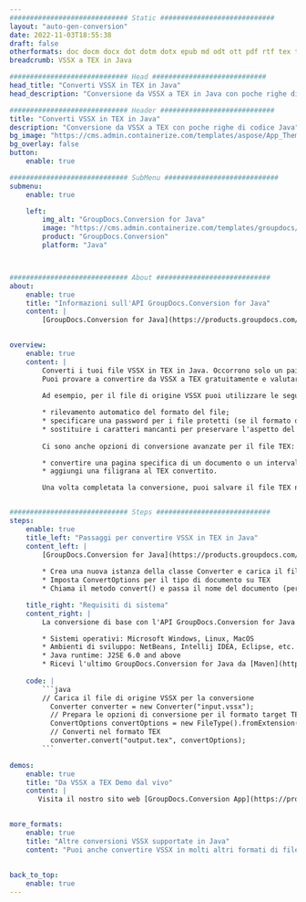 ```yaml
---
############################# Static ############################
layout: "auto-gen-conversion"
date: 2022-11-03T18:55:38
draft: false
otherformats: doc docm docx dot dotm dotx epub md odt ott pdf rtf tex txt vdx vsdm vsdx vssm vssx vstm vstx vsx vtx xps
breadcrumb: VSSX a TEX in Java

############################# Head ############################
head_title: "Converti VSSX in TEX in Java"
head_description: "Conversione da VSSX a TEX in Java con poche righe di codice. Converti oltre 160 formati di file utilizzando l'API di conversione dei documenti GroupDocs per Java"

############################# Header ############################
title: "Converti VSSX in TEX in Java"
description: "Conversione da VSSX a TEX con poche righe di codice Java"
bg_image: "https://cms.admin.containerize.com/templates/aspose/App_Themes/V3/images/bg/header1.png"
bg_overlay: false
button:
    enable: true

############################# SubMenu ############################
submenu:
    enable: true

    left:
        img_alt: "GroupDocs.Conversion for Java"
        image: "https://cms.admin.containerize.com/templates/groupdocs/images/product-logos/90x90-noborder/groupdocs-conversion-java.png"
        product: "GroupDocs.Conversion"
        platform: "Java"



############################# About ############################
about:
    enable: true
    title: "Informazioni sull'API GroupDocs.Conversion for Java"
    content: |
        [GroupDocs.Conversion for Java](https://products.groupdocs.com/conversion/java/) è un'API di conversione di formati di file avanzata per la conversione tra formati di immagini e documenti popolari come Microsoft Office, OpenDocument, PDF, HTML, e-mail, CAD. e molto altro ancora con poche righe di codice. L'API nativa rileva automaticamente i formati dei documenti originali e offre molte opzioni per personalizzare i documenti convertiti. Insieme alla funzione di estrazione delle informazioni da un documento, supporta anche la memorizzazione nella cache dei risultati della conversione sul disco locale per impostazione predefinita. Tuttavia, qualsiasi tipo di archiviazione della cache può essere supportato implementando le interfacce appropriate: Amazon S3, Dropbox, Google Drive, Windows Azure, Reddis o qualsiasi altro.
    

overview:
    enable: true
    content: |
        Converti i tuoi file VSSX in TEX in Java. Occorrono solo un paio di righe di codice Java su qualsiasi piattaforma di tua scelta, come Windows, Linux, macOS.
        Puoi provare a convertire da VSSX a TEX gratuitamente e valutare la qualità dei risultati della conversione. Insieme a semplici script di conversione file, puoi provare opzioni più sofisticate per caricare il file sorgente VSSX e memorizzare l'output TEX. 
        
        Ad esempio, per il file di origine VSSX puoi utilizzare le seguenti opzioni di caricamento:

        * rilevamento automatico del formato del file;
        * specificare una password per i file protetti (se il formato del file lo supporta);
        * sostituire i caratteri mancanti per preservare l'aspetto del documento.
        
        Ci sono anche opzioni di conversione avanzate per il file TEX:

        * convertire una pagina specifica di un documento o un intervallo di pagine;
        * aggiungi una filigrana al TEX convertito.

        Una volta completata la conversione, puoi salvare il file TEX nel tuo percorso file locale o in qualsiasi archivio di terze parti come FTP, Amazon S3, Google Drive, Dropbox ecc. Nota: per convertire VSSX a TEX, non è necessario installare alcun software aggiuntivo, come MS Office, Open Office, Adobe Acrobat Reader ecc.


############################# Steps ############################
steps:
    enable: true
    title_left: "Passaggi per convertire VSSX in TEX in Java"
    content_left: |
        [GroupDocs.Conversion for Java](https://products.groupdocs.com/conversion/java/) consente agli sviluppatori di convertire facilmente il file VSSX in TEX con poche righe di codice.
        
        * Crea una nuova istanza della classe Converter e carica il file VSSX con il percorso completo
        * Imposta ConvertOptions per il tipo di documento su TEX
        * Chiama il metodo convert() e passa il nome del documento (percorso completo) e il formato (TEX) come parametro

    title_right: "Requisiti di sistema"
    content_right: |
        La conversione di base con l'API GroupDocs.Conversion for Java può essere eseguita con poche righe di codice. Le nostre API sono supportate su tutte le principali piattaforme e sistemi operativi. Prima di eseguire il codice seguente, assicurati di avere i seguenti prerequisiti installati sul tuo sistema.

        * Sistemi operativi: Microsoft Windows, Linux, MacOS
        * Ambienti di sviluppo: NetBeans, Intellij IDEA, Eclipse, etc.
        * Java runtime: J2SE 6.0 and above
        * Ricevi l'ultimo GroupDocs.Conversion for Java da [Maven](https://repository.groupdocs.com/webapp/#/artifacts/browse/tree/General/repo/com/groupdocs/groupdocs-conversion)
         
    code: |
        ```java    
        // Carica il file di origine VSSX per la conversione
          Converter converter = new Converter("input.vssx");
          // Prepara le opzioni di conversione per il formato target TEX
          ConvertOptions convertOptions = new FileType().fromExtension("tex").getConvertOptions();
          // Converti nel formato TEX
          converter.convert("output.tex", convertOptions);
        ```

demos:
    enable: true
    title: "Da VSSX a TEX Demo dal vivo"
    content: |
       Visita il nostro sito web [GroupDocs.Conversion App](https://products.groupdocs.app/conversion/family) e prova subito la conversione da VSSX a TEX. La demo gratuita ha i seguenti vantaggi
          

more_formats:
    enable: true
    title: "Altre conversioni VSSX supportate in Java"
    content: "Puoi anche convertire VSSX in molti altri formati di file. Si prega di consultare l'elenco di seguito."
       
       
back_to_top:
    enable: true
---
```

